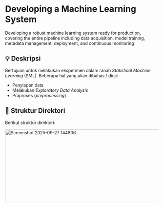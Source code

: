 # Developing a Machine Learning System
Developing a robust machine learning system ready for production, covering the entire pipeline including data acquisition, model training, metadata management, deployment, and continuous monitoring


## 💡 Deskripsi

Bertujuan untuk melakukan eksperimen dalam ranah *Statistical Machine Learning* (SML).
Beberapa hal yang akan dibahas / diuji:

- Penyiapan data
- Melakukan _Exploratory Data Analysis_
- Praproses (_preprocessing_)  

## 🎯 Struktur Direktori

Berikut struktur direktori:

<img width="909" height="238" alt="Screenshot 2025-09-27 144806" src="https://github.com/user-attachments/assets/ecadee49-026e-4cf7-ba2c-68695b35539f" />
